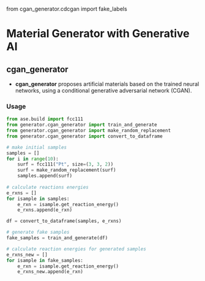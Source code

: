 from cgan_generator.cdcgan import fake_labels

# Material Generator with Generative AI
## cgan_generator
* **cgan_generator** proposes artificial materials based on the trained neural networks, using a conditional generative adversarial network (CGAN).
 
### Usage
```python
from ase.build import fcc111
from generator.cgan_generator import train_and_generate
from generator.cgan_generator import make_random_replacement
from generator.cgan_generator import convert_to_dataframe

# make initial samples
samples = []
for i in range(10):
    surf = fcc111("Pt", size=(3, 3, 2))
    surf = make_random_replacement(surf)
    samples.append(surf)
    
# calculate reactions energies
e_rxns = []
for isample in samples:
    e_rxn = isample.get_reaction_energy()
    e_rxns.append(e_rxn)

df = convert_to_dataframe(samples, e_rxns)

# generate fake samples
fake_samples = train_and_generate(df)

# calculate reaction energies for generated samples
e_rxns_new = []
for isample in fake_samples:
    e_rxn = isample.get_reaction_energy()
    e_rxns_new.append(e_rxn)
```
